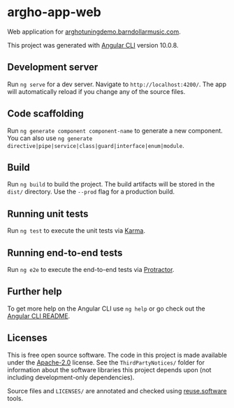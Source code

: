 <!--
SPDX-FileCopyrightText: 2022 Argho Tuning Project Authors

SPDX-License-Identifier: Apache-2.0
-->

# argho-app-web

<!-- TODO: Replace with production arghotuning.org URL for beta. -->
Web application for
[arghotuningdemo.barndollarmusic.com](https://arghotuningdemo.barndollarmusic.com).

This project was generated with
[Angular CLI](https://github.com/angular/angular-cli) version 10.0.8.

## Development server

Run `ng serve` for a dev server. Navigate to `http://localhost:4200/`. The app
will automatically reload if you change any of the source files.

## Code scaffolding

Run `ng generate component component-name` to generate a new component. You can
also use `ng generate directive|pipe|service|class|guard|interface|enum|module`.

## Build

Run `ng build` to build the project. The build artifacts will be stored in the
`dist/` directory. Use the `--prod` flag for a production build.

## Running unit tests

Run `ng test` to execute the unit tests via
[Karma](https://karma-runner.github.io).

## Running end-to-end tests

Run `ng e2e` to execute the end-to-end tests via
[Protractor](http://www.protractortest.org/).

## Further help

To get more help on the Angular CLI use `ng help` or go check out the
[Angular CLI README](https://github.com/angular/angular-cli/blob/master/README.md).

## Licenses

This is free open source software. The code in this project is made available
under the [Apache-2.0](LICENSES/Apache-2.0.txt) license. See the
`ThirdPartyNotices/` folder for information about the software libraries this
project depends upon (not including development-only dependencies).

Source files and `LICENSES/` are annotated and checked using
[reuse.software](https://reuse.software/) tools.
